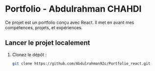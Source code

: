 # Portfolio - Abdulrahman CHAHDI
Ce projet est un portfolio conçu avec React. Il met en avant mes compétences, projets, et expériences.

## Lancer le projet localement
1. Clonez le dépôt :
   ```bash
   git clone https://github.com/Abdulrahman92c/Portfolio_react.git
